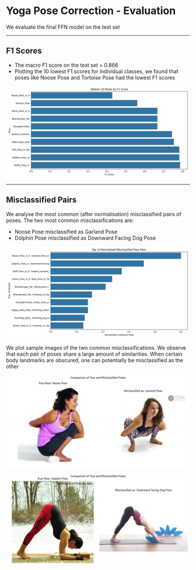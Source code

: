 # Yoga Pose Correction - Evaluation

We evaluate the final FFN model on the test set

---

## F1 Scores
- The macro F1 score on the test set = 0.866
- Plotting the 10 lowest F1 scores for individual classes, we found that poses like Noose Pose and Tortoise Pose had the lowest F1 scores

![lowest_f1_poses](images/lowest_f1_poses.png)

---

## Misclassified Pairs
We analyse the most common (after normalisation) misclassified pairs of poses. The two most common misclassifications are:
- Noose Pose misclassified as Garland Pose
- Dolphin Pose misclassified as Downward Facing Dog Pose

![misclassified_poses](images/misclassified_poses.png)

We plot sample images of the two common misclassifications. We observe that each pair of poses share a large amount of similarities. When certain body landmarks are obscured, one can potentially be misclassified as the other

![noose_garland](images/noose_garland.png)

![dolphin_downwarddog](images/dolphin_downwarddog.png)